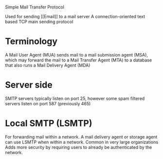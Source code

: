Simple Mail Transfer Protocol

Used for sending [[Email]] to a mail server
A connection-oriented text based TCP main sending protocol

# Terminology
A Mail User Agent (MUA) sends mail to a mail submission agent (MSA), which may forward the mail to a Mail Transfer Agent (MTA) to a database that also runs a Mail Delivery Agent (MDA)

# Server side
SMTP servers typically listen on port 25, however some spam filtered servers listen on port 587 (previously 465)

# Local SMTP (LSMTP)
For forwarding mail within a network. A mail delivery agent or storage agent can use LSMTP when within a network.
Common in very large organizations
Adds more security by requiring users to already be authenticated by the network.